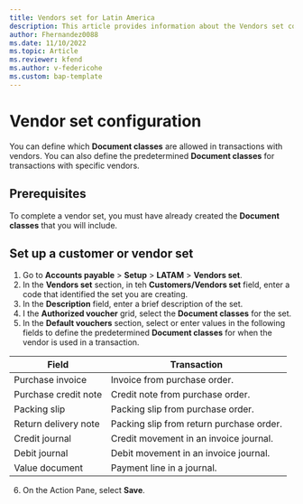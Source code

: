 ```yaml
---
title: Vendors set for Latin America 
description: This article provides information about the Vendors set configuration for Latin America. 
author: Fhernandez0088
ms.date: 11/10/2022
ms.topic: Article
ms.reviewer: kfend
ms.author: v-federicohe 
ms.custom: bap-template
---
```


# Vendor set configuration

You can define which **Document classes** are allowed in transactions with vendors. You can also define the predetermined **Document classes** for transactions with specific vendors.

## Prerequisites

To complete a vendor set, you must have already created the **Document classes** that you will include.

## Set up a customer or vendor set

1. Go to **Accounts payable** > **Setup** > **LATAM** > **Vendors set**.
2. In the **Vendors set** section, in teh **Customers/Vendors set** field, enter a code that identified the set you are creating.
3. In the **Description** field, enter a brief description of the set.
4. I the **Authorized voucher** grid, select the **Document classes** for the set.
5. In the **Default vouchers** section, select or enter values in the following fields to define the predetermined **Document classes** for when the vendor is used in a transaction.

  | Field                | Transaction                              |
  |----------------------|------------------------------------------|
  | Purchase invoice     | Invoice from purchase order.             |
  | Purchase credit note | Credit note from purchase order.         |
  | Packing slip         | Packing slip from purchase order.        |
  | Return delivery note | Packing slip from return purchase order. |
  | Credit journal       | Credit movement in an invoice journal.   |
  | Debit journal        | Debit movement in an invoice journal.    |
  | Value document       | Payment line in a journal.               |
  
6. On the Action Pane, select **Save**.
